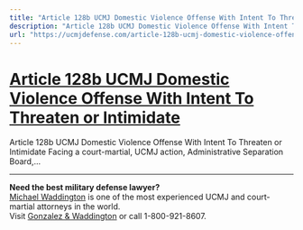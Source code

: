 ```yaml
---
title: "Article 128b UCMJ Domestic Violence Offense With Intent To Threaten or Intimidate"
description: "Article 128b UCMJ Domestic Violence Offense With Intent To Threaten or Intimidate Facing a court-martial, UCMJ action, Administrative Separation Board,..."
url: "https://ucmjdefense.com/article-128b-ucmj-domestic-violence-offense-with-intent-to-threaten-or-intimidate.html"
---
```


# [Article 128b UCMJ Domestic Violence Offense With Intent To Threaten or Intimidate](https://ucmjdefense.com/article-128b-ucmj-domestic-violence-offense-with-intent-to-threaten-or-intimidate.html)

Article 128b UCMJ Domestic Violence Offense With Intent To Threaten or Intimidate Facing a court-martial, UCMJ action, Administrative Separation Board,...

---

**Need the best military defense lawyer?**  
[Michael Waddington](https://ucmjdefense.com/attorneys/michael-stewart-waddington-partner.html) is one of the most experienced UCMJ and court-martial attorneys in the world.  
Visit [Gonzalez & Waddington](https://ucmjdefense.com) or call 1-800-921-8607.
